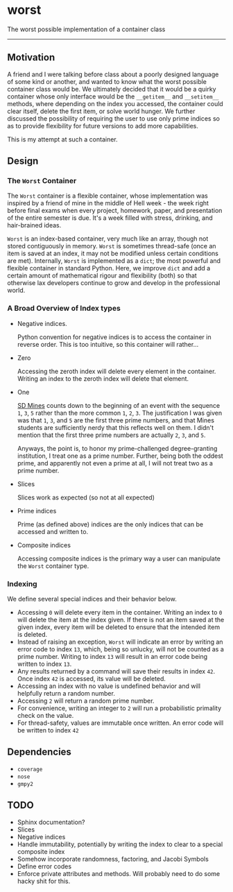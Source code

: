 # worst

The worst possible implementation of a container class

---

## Motivation

A friend and I were talking before class about a poorly designed language of some kind or another, and wanted to know what the worst possible container class would be. We ultimately decided that it would be a quirky container whose only interface would be the `__getitem__` and `__setitem__` methods, where depending on the index you accessed, the container could clear itself, delete the first item, or solve world hunger. We further discussed the possibility of requiring the user to use only prime indices so as to provide flexibility for future versions to add more capabilities.

This is my attempt at such a container.

## Design

### The `Worst` Container

The `Worst` container is a flexible container, whose implementation was inspired by a friend of mine in the middle of Hell week - the week right before final exams when every project, homework, paper, and presentation of the entire semester is due. It's a week filled with stress, drinking, and hair-brained ideas.

`Worst` is an index-based container, very much like an array, though not stored contiguously in memory. `Worst` is sometimes thread-safe (once an item is saved at an index, it may not be modified unless certain conditions are met). Internally, `Worst` is implemented as a `dict`; the most powerful and flexible container in standard Python. Here, we improve `dict` and add a certain amount of mathematical rigour and flexibility (both) so that otherwise lax developers continue to grow and develop in the professional world.

### A Broad Overview of Index types

* Negative indices.

  Python convention for negative indices is to access the container in reverse order. This is too intuitive, so this container will rather...

* Zero

  Accessing the zeroth index will delete every element in the container. Writing an index to the zeroth index will delete that element.

* One

  [SD Mines](https:sdsmt.edu) counts down to the beginning of an event with the sequence `1`, `3`, `5` rather than the more common `1`, `2`, `3`. The justification I was given was that `1`, `3`, and `5` are the first three prime numbers, and that Mines students are sufficiently nerdy that this reflects well on them. I didn't mention that the first three prime numbers are actually `2`, `3`, and `5`.

  Anyways, the point is, to honor my prime-challenged degree-granting institution, I treat one as a prime number. Further, being both the oddest prime, and apparently not even a prime at all, I will not treat two as a prime number.

* Slices

  Slices work as expected (so not at all expected)

* Prime indices

  Prime (as defined above) indices are the only indices that can be accessed and written to.

* Composite indices

  Accessing composite indices is the primary way a user can manipulate the `Worst` container type.

### Indexing

We define several special indices and their behavior below.

* Accessing `0` will delete every item in the container. Writing an index to `0` will delete the item at the index given. If there is not an item saved at the given index, every item will be deleted to ensure that the intended item is deleted.
* Instead of raising an exception, `Worst` will indicate an error by writing an error code to index `13`, which, being so unlucky, will not be counted as a prime number. Writing to index `13` will result in an error code being written to index `13`.
* Any results returned by a command will save their results in index `42`. Once index `42` is accessed, its value will be deleted.
* Accessing an index with no value is undefined behavior and will helpfully return a random number.
* Accessing `2` will return a random prime number.
* For convenience, writing an integer to `2` will run a probabilistic primality check on the value.
* For thread-safety, values are immutable once written. An error code will be written to index `42`

## Dependencies

* `coverage`
* `nose`
* `gmpy2`

## TODO

* Sphinx documentation?
* Slices
* Negative indices
* Handle immutability, potentially by writing the index to clear to a special composite index
* Somehow incorporate randomness, factoring, and Jacobi Symbols
* Define error codes
* Enforce private attributes and methods. Will probably need to do some hacky shit for this.
